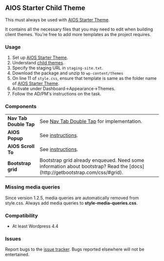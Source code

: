 ## AIOS Starter Child Theme

This must always be used with [AIOS Starter Theme](http://gitlab.thedesignpeople.net/Themes/aios-starter-theme).

It contains all the necessary files that you may need to edit when building client themes. You're free to add more templates as the project requires.

### Usage

1. Set up [AIOS Starter Theme](http://gitlab.thedesignpeople.net/Themes/aios-starter-theme).
2. Understand [child themes](https://codex.wordpress.org/Child_Themes).
3. Specify the staging URL in `staging-site.txt`.
4. Download the package and unzip to `wp-content/themes`
5. On line 11 of `style.css`, ensure that template is same as the folder name of [AIOS Starter Theme](http://gitlab.thedesignpeople.net/Themes/aios-starter-theme).
6. Activate under Dashboard->Appearance->Themes.
7. Follow the AD/PM's instructions on the task.

### Components
<table>
    <tr>
        <td><b>Nav Tab Double Tap</b></td>
        <td>See <a href="//gitlab.forge99.com//Plugins/jquery-nav-tab-double-tap">Nav Tab Double Tap</a> for implementation.</td>
    </tr>
    <tr>
        <td><b>AIOS Popup</b></td>
        <td>See <a href="//gitlab.forge99.com//Themes/aios-starter-theme/wikis/default-popup">instructions</a>.</td>
    </tr>
    <tr>
        <td><b>AIOS Scroll To</b></td>
        <td>See <a href="//gitlab.forge99.com//Themes/aios-starter-theme/wikis/aios-scroll-to">instructions</a>.</td>
    </tr>
	<tr>
		<td><b>Bootstrap grid</b></td>
		<td>Bootstrap grid already enqueued. Need some information about bootstrap? Read the [docs](http://getbootstrap.com/css/#grid).</td>
	</tr>
</table>


### Missing media queries

Since version 1.2.5, media queries are automatically removed from style.css. Always add media queries to **style-media-queries.css**.

### Compatibility

* At least Wordpress 4.4

### Issues

Report bugs to the [issue tracker](http://gitlab.thedesignpeople.net/Themes/aios-starter-theme-child/issues). Bugs reported elsewhere will not be entertained.
